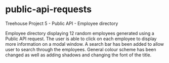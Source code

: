 # public-api-requests

Treehouse Project 5 - Public API - Employee directory

Employee directory displaying 12 random employees generated using a Public API request. The user is able to click on each employee to display more information on a modal window.
A search bar has been added to allow user to search through the employees.
General colour scheme has been changed as well as adding shadows and changing the font of the title.

